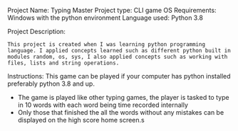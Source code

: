Project Name: Typing Master
Project type: CLI game
OS Requirements: Windows with the python environment
Language used: Python 3.8

Project Description:

	This project is created when I was learning python programming language. I applied concepts learned such as different python built in modules random, os, sys, I also applied concepts such as working with files, lists and string operations.


Instructions:
	This game can be played if your computer has python installed preferably python 3.8 and up.

- The game is played like other typing games, the player is tasked to type in 10 words with each word being time recorded internally
- Only those that finished the all the words without any mistakes can be displayed on the high score home screen.s
